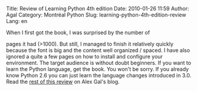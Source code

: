 Title: Review of Learning Python 4th edition
Date: 2010-01-26 11:59
Author: Agal
Category: Montréal Python
Slug: learning-python-4th-edition-review
Lang: en

<!--:en-->When I first got the book, I was surprised by the number of
pages it had (\>1000). But still, I managed to finish it relatively
quickly because the font is big and the content well organized / spaced.
I have also ignored a quite a few pages on how to install and configure
your environment. The target audience is without doubt beginners. If you
want to learn the Python language, get the book. You won't be sorry. If
you already know Python 2.6 you can just learn the language changes
introduced in 3.0. Read the [rest of this review][] on Alex Gal's blog.

  [rest of this review]: http://purrcoding.blogspot.com/2009/12/learning-python-4th-edition-review.html
